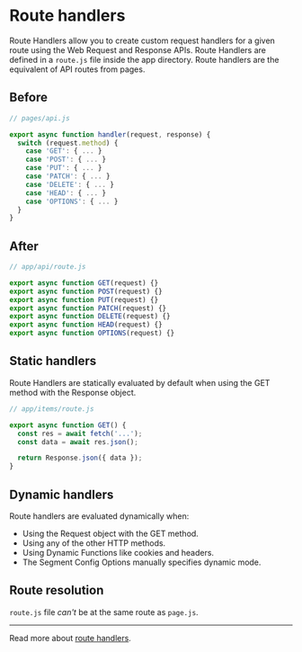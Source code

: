 # Route handlers
Route Handlers allow you to create custom request handlers for a given route using the Web Request and Response APIs. Route Handlers are defined in a `route.js` file inside the app directory. Route handlers are the equivalent of API routes from pages.

## Before
```js
// pages/api.js

export async function handler(request, response) {
  switch (request.method) {
    case 'GET': { ... }
    case 'POST': { ... }
    case 'PUT': { ... }
    case 'PATCH': { ... }
    case 'DELETE': { ... }
    case 'HEAD': { ... }
    case 'OPTIONS': { ... }
  }
}
```

## After
```js
// app/api/route.js

export async function GET(request) {}
export async function POST(request) {}
export async function PUT(request) {}
export async function PATCH(request) {}
export async function DELETE(request) {}
export async function HEAD(request) {}
export async function OPTIONS(request) {}
```

## Static handlers
Route Handlers are statically evaluated by default when using the GET method with the Response object.

```js
// app/items/route.js

export async function GET() {
  const res = await fetch('...');
  const data = await res.json();

  return Response.json({ data });
}
```

## Dynamic handlers
Route handlers are evaluated dynamically when:

- Using the Request object with the GET method.
- Using any of the other HTTP methods.
- Using Dynamic Functions like cookies and headers.
- The Segment Config Options manually specifies dynamic mode.

## Route resolution
`route.js` file *can't* be at the same route as `page.js`.

---

Read more about [route handlers](https://nextjs.org/docs/app/building-your-application/routing/router-handlers).
